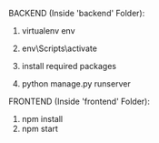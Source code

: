 BACKEND (Inside 'backend' Folder):

1. virtualenv env
2. env\Scripts\activate

3. install required packages

4. python manage.py runserver

FRONTEND (Inside 'frontend' Folder):

1. npm install
2. npm start
